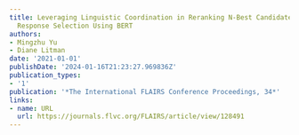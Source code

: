 ```yaml
---
title: Leveraging Linguistic Coordination in Reranking N-Best Candidates For End-to-End
  Response Selection Using BERT
authors:
- Mingzhu Yu
- Diane Litman
date: '2021-01-01'
publishDate: '2024-01-16T21:23:27.969836Z'
publication_types:
- '1'
publication: '*The International FLAIRS Conference Proceedings, 34*'
links:
- name: URL
  url: https://journals.flvc.org/FLAIRS/article/view/128491
---
```

